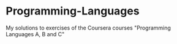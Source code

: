 # Programming-Languages
My solutions to exercises of the Coursera courses "Programming Languages A, B and C"
